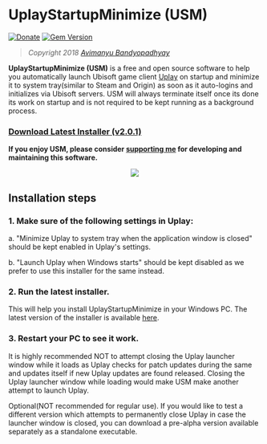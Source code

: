 # UplayStartupMinimize (USM)

[![Donate](https://img.shields.io/badge/Donate-PayPal-green.svg)](https://www.paypal.me/avimanyu786/20)
[![Gem Version](https://badge.fury.io/rb/beautiful-jekyll-theme.svg)](https://badge.fury.io/rb/beautiful-jekyll-theme)

> *Copyright 2018 [Avimanyu Bandyopadhyay](https://raw.githubusercontent.com/avimanyu786/UplayStartupMinimize/master/AUTHORS.txt)*

**UplayStartupMinimize (USM)** is a free and open source software to help you automatically launch Ubisoft game client [Uplay](https://uplay.ubi.com/) on startup and minimize it to system tray(similar to Steam and Origin) as soon as it auto-logins and initializes via Ubisoft servers. USM will always terminate itself once its done its work on startup and is not required to be kept running as a background process.

### **[Download Latest Installer (v2.0.1)](https://github.com/avimanyu786/UplayStartupMinimize/releases/download/v2.0.1/UplayStartupMinimize_v2.0.1_Installer.exe)**

**If you enjoy USM, please consider [supporting me](https://www.paypal.me/avimanyu786/20) for developing and maintaining this software.**

<p align="center">
  <a href="https://www.paypal.me/avimanyu786">
    <img src="https://www.paypalobjects.com/en_US/i/btn/btn_donate_LG.gif" />
  </a>
</p>

## Installation steps

### 1. Make sure of the following settings in Uplay:

a. "Minimize Uplay to system tray when the application window is closed" should be kept enabled in Uplay's settings.

b. "Launch Uplay when Windows starts" should be kept disabled as we prefer to use this installer for the same instead.

### 2. Run the latest installer.

This will help you install UplayStartupMinimize in your Windows PC. The latest version of the installer is available [here](https://github.com/avimanyu786/UplayStartupMinimize/releases/latest). 

### 3. Restart your PC to see it work.

It is highly recommended NOT to attempt closing the Uplay launcher window while it loads as Uplay checks for patch updates during the same and updates itself if new Uplay updates are found released. Closing the Uplay launcher window while loading would make USM make another attempt to launch Uplay.

Optional(NOT recommended for regular use). If you would like to test a different version which attempts to permanently close Uplay in case the launcher window is closed, you can download a pre-alpha version available separately as a standalone executable.
